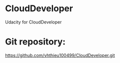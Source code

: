 # CloudDeveloper
Udacity for CloudDeveloper
# Git repository:
https://github.com/vhthieu100499/CloudDeveloper.git
